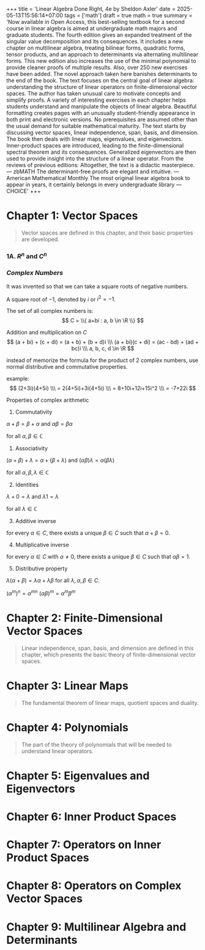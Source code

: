 +++
title = 'Linear Algebra Done Right, 4e by Sheldon Axler'
date = 2025-05-13T15:56:14+07:00
tags = ['math']
draft = true
math = true
summary = 'Now available in Open Access, this best-selling textbook for a second course in linear algebra is aimed at undergraduate math majors and graduate students. The fourth edition gives an expanded treatment of the singular value decomposition and its consequences. It includes a new chapter on multilinear algebra, treating bilinear forms, quadratic forms, tensor products, and an approach to determinants via alternating multilinear forms. This new edition also increases the use of the minimal polynomial to provide cleaner proofs of multiple results. Also, over 250 new exercises have been added. The novel approach taken here banishes determinants to the end of the book. The text focuses on the central goal of linear algebra: understanding the structure of linear operators on finite-dimensional vector spaces. The author has taken unusual care to motivate concepts and simplify proofs. A variety of interesting exercises in each chapter helps students understand and manipulate the objects of linear algebra. Beautiful formatting creates pages with an unusually student-friendly appearance in both print and electronic versions. No prerequisites are assumed other than the usual demand for suitable mathematical maturity. The text starts by discussing vector spaces, linear independence, span, basis, and dimension. The book then deals with linear maps, eigenvalues, and eigenvectors. Inner-product spaces are introduced, leading to the finite-dimensional spectral theorem and its consequences. Generalized eigenvectors are then used to provide insight into the structure of a linear operator. From the reviews of previous editions: Altogether, the text is a didactic masterpiece. — zbMATH The determinant-free proofs are elegant and intuitive. — American Mathematical Monthly The most original linear algebra book to appear in years, it certainly belongs in every undergraduate library — CHOICE'
+++

# Chapter 1: Vector Spaces
> Vector spaces are defined in this chapter, and their basic properties are developed.

### 1A. $R^n$ and $C^n$

### *Complex Numbers*

It was invented so that we can take a square roots of negative numbers.

A square root of $-1$, denoted by $i$
or $i^2=-1$.

The set of all complex numbers is:
$$
  C = \\{ a+bi : a, b \in \R \\}
$$

Addition and multiplication on $C$
$$
(a + bi) + (c + di) = (a + b) + (b + d)i \\\
(a + bi)(c + di) = (ac - bd) + (ad + bc)i \\\
a, b, c, d \in \R
$$

instead of memorize the formula for the product of 2 complex numbers, use normal distributive and commutative properties.

example:
$$
  (2+3i)(4+5i) \\\
  = 2(4+5i)+3i(4+5i) \\\
  = 8+10i+12i+15i^2 \\\
  = -7+22i
$$

Properties of complex arithmetic

1. Commutativity

$\alpha + \beta = \beta + \alpha$ and 
$\alpha \beta = \beta \alpha$

for all $\alpha,\beta \in \mathbb{C}$

1. Associativity

$(\alpha + \beta) + \lambda = \alpha + (\beta + \lambda)$ and $(\alpha \beta) \lambda = \alpha (\beta \lambda)$

for all $\alpha,\beta, \lambda \in \mathbb{C}$

2. Identities

$\lambda + 0 = \lambda$ and $\lambda 1 = \lambda$

for all $\lambda \in \mathbb{C}$

3. Additive inverse

for every $\alpha \in C$, there exists a unique $\beta \in C$ such that $\alpha + \beta =0$.

4. Multiplicative inverse

for every $\alpha \in C$ with $\alpha \ne 0$, there exists a unique $\beta \in C$ such that $\alpha \beta = 1$.

5. Distributive property

$\lambda(\alpha + \beta) = \lambda\alpha + \lambda\beta$ for all $\lambda, \alpha, \beta \in C$.

$(\alpha^m)^n = \alpha^{mn}$
$(\alpha\beta)^m = \alpha^m \beta^m$



# Chapter 2: Finite-Dimensional Vector Spaces
> Linear independence, span, basis, and dimension are defined in this chapter, which presents the basic theory of finite-dimensional vector spaces.

# Chapter 3: Linear Maps
> The fundamental theorem of linear maps,
> quotient spaces and duality.

# Chapter 4: Polynomials
> The part of the theory of polynomials that will be needed to understand linear operators.

# Chapter 5: Eigenvalues and Eigenvectors
# Chapter 6: Inner Product Spaces
# Chapter 7: Operators on Inner Product Spaces
# Chapter 8: Operators on Complex Vector Spaces
# Chapter 9: Multilinear Algebra and Determinants